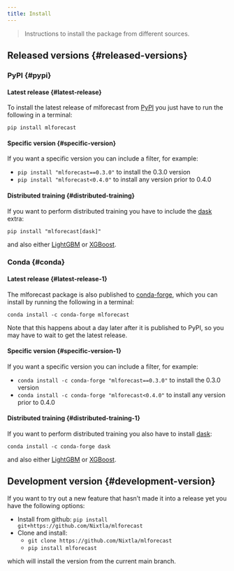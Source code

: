 ```yaml
---
title: Install
---
```


> Instructions to install the package from different sources.

## Released versions {#released-versions}

### PyPI {#pypi}

#### Latest release {#latest-release}

To install the latest release of mlforecast from
[PyPI](https://pypi.org/project/mlforecast/) you just have to run the
following in a terminal:

`pip install mlforecast`

#### Specific version {#specific-version}

If you want a specific version you can include a filter, for example:

-   `pip install "mlforecast==0.3.0"` to install the 0.3.0 version
-   `pip install "mlforecast<0.4.0"` to install any version prior to
    0.4.0

#### Distributed training {#distributed-training}

If you want to perform distributed training you have to include the
[dask](https://www.dask.org/) extra:

`pip install "mlforecast[dask]"`

and also either
[LightGBM](https://github.com/microsoft/LightGBM/tree/master/python-package)
or
[XGBoost](https://xgboost.readthedocs.io/en/latest/install.html#python).

### Conda {#conda}

#### Latest release {#latest-release-1}

The mlforecast package is also published to
[conda-forge](https://anaconda.org/conda-forge/mlforecast), which you
can install by running the following in a terminal:

`conda install -c conda-forge mlforecast`

Note that this happens about a day later after it is published to PyPI,
so you may have to wait to get the latest release.

#### Specific version {#specific-version-1}

If you want a specific version you can include a filter, for example:

-   `conda install -c conda-forge "mlforecast==0.3.0"` to install the
    0.3.0 version
-   `conda install -c conda-forge "mlforecast<0.4.0"` to install any
    version prior to 0.4.0

#### Distributed training {#distributed-training-1}

If you want to perform distributed training you also have to install
[dask](https://www.dask.org/):

`conda install -c conda-forge dask`

and also either
[LightGBM](https://github.com/microsoft/LightGBM/tree/master/python-package)
or
[XGBoost](https://xgboost.readthedocs.io/en/latest/install.html#python).

## Development version {#development-version}

If you want to try out a new feature that hasn’t made it into a release
yet you have the following options:

-   Install from github:
    `pip install git+https://github.com/Nixtla/mlforecast`
-   Clone and install:
    -   `git clone https://github.com/Nixtla/mlforecast`
    -   `pip install mlforecast`

which will install the version from the current main branch.

